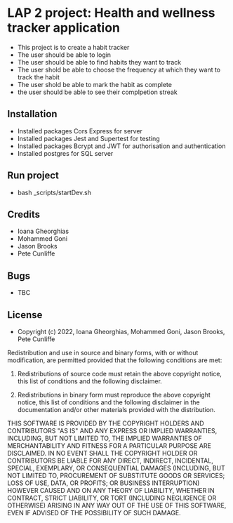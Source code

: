 # LAP 2 project: Health and wellness tracker application 

- This project is to create a habit tracker
- The user should be able to login
- The user should be able to find habits they want to track
- The user shold be able to choose the frequency at which they want to track the habit 
- The user shold be able to mark the habit as complete 
- the user should be able to see their complpetion streak 

## Installation 

- Installed packages Cors Express for server
- Installed packages Jest and Supertest for testing
- Installed packages Bcrypt and JWT for authorisation and authentication 
- Installed postgres for SQL server

## Run project

- bash _scripts/startDev.sh 

## Credits 
- Ioana Gheorghias
- Mohammed Goni
- Jason Brooks 
- Pete Cunliffe 

## Bugs

- TBC

## License 

- Copyright (c) 2022, Ioana Gheorghias, Mohammed Goni, Jason Brooks, Pete Cunliffe 

Redistribution and use in source and binary forms, with or without
modification, are permitted provided that the following conditions are met:

1. Redistributions of source code must retain the above copyright notice, this
   list of conditions and the following disclaimer.

2. Redistributions in binary form must reproduce the above copyright notice,
   this list of conditions and the following disclaimer in the documentation
   and/or other materials provided with the distribution.

THIS SOFTWARE IS PROVIDED BY THE COPYRIGHT HOLDERS AND CONTRIBUTORS "AS IS"
AND ANY EXPRESS OR IMPLIED WARRANTIES, INCLUDING, BUT NOT LIMITED TO, THE
IMPLIED WARRANTIES OF MERCHANTABILITY AND FITNESS FOR A PARTICULAR PURPOSE ARE
DISCLAIMED. IN NO EVENT SHALL THE COPYRIGHT HOLDER OR CONTRIBUTORS BE LIABLE
FOR ANY DIRECT, INDIRECT, INCIDENTAL, SPECIAL, EXEMPLARY, OR CONSEQUENTIAL
DAMAGES (INCLUDING, BUT NOT LIMITED TO, PROCUREMENT OF SUBSTITUTE GOODS OR
SERVICES; LOSS OF USE, DATA, OR PROFITS; OR BUSINESS INTERRUPTION) HOWEVER
CAUSED AND ON ANY THEORY OF LIABILITY, WHETHER IN CONTRACT, STRICT LIABILITY,
OR TORT (INCLUDING NEGLIGENCE OR OTHERWISE) ARISING IN ANY WAY OUT OF THE USE
OF THIS SOFTWARE, EVEN IF ADVISED OF THE POSSIBILITY OF SUCH DAMAGE.
